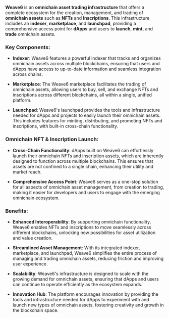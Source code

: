 
**Weave6** is an **omnichain asset trading infrastructure** that offers a complete ecosystem for the creation, management, and trading of **omnichain assets** such as **NFTs** and **Inscriptions**. This infrastructure includes an **indexer**, **marketplace**, and **launchpad**, providing a comprehensive access point for **dApps** and users to **launch**, **mint**, and **trade** omnichain assets.

### Key Components:

- **Indexer**: Weave6 features a powerful indexer that tracks and organizes omnichain assets across multiple blockchains, ensuring that users and dApps have access to up-to-date information and seamless integration across chains.

- **Marketplace**: The Weave6 marketplace facilitates the trading of omnichain assets, allowing users to buy, sell, and exchange NFTs and inscriptions across different blockchains, all within a single, unified platform.

- **Launchpad**: Weave6's launchpad provides the tools and infrastructure needed for dApps and projects to easily launch their omnichain assets. This includes features for minting, distributing, and promoting NFTs and inscriptions, with built-in cross-chain functionality.

### Omnichain NFT & Inscription Launch:

- **Cross-Chain Functionality**: dApps built on Weave6 can effortlessly launch their omnichain NFTs and inscription assets, which are inherently designed to function across multiple blockchains. This ensures that assets are not confined to a single chain, enhancing their utility and market reach.

- **Comprehensive Access Point**: Weave6 serves as a one-stop solution for all aspects of omnichain asset management, from creation to trading, making it easier for developers and users to engage with the emerging omnichain ecosystem.

### Benefits:

- **Enhanced Interoperability**: By supporting omnichain functionality, Weave6 enables NFTs and inscriptions to move seamlessly across different blockchains, unlocking new possibilities for asset utilization and value creation.

- **Streamlined Asset Management**: With its integrated indexer, marketplace, and launchpad, Weave6 simplifies the entire process of managing and trading omnichain assets, reducing friction and improving user experience.

- **Scalability**: Weave6's infrastructure is designed to scale with the growing demand for omnichain assets, ensuring that dApps and users can continue to operate efficiently as the ecosystem expands.

- **Innovation Hub**: The platform encourages innovation by providing the tools and infrastructure needed for dApps to experiment with and launch new types of omnichain assets, fostering creativity and growth in the blockchain space.
